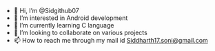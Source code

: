 - 👋 Hi, I’m @Sidgithub07
- 👀 I’m interested in Android development
- 🌱 I’m currently learning C language
- 💞️ I’m looking to collaborate on various projects
- 📫 How to reach me through my mail id Siddharth17.soni@gmail.com

<!---
Sidgithub07/Sidgithub07 is a ✨ special ✨ repository because its `README.md` (this file) appears on your GitHub profile.
You can click the Preview link to take a look at your changes.
--->
